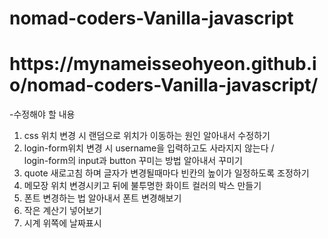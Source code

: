 # nomad-coders-Vanilla-javascript

<h1>https://mynameisseohyeon.github.io/nomad-coders-Vanilla-javascript/</h1>

-수정해야 할 내용 

1. css 위치 변경 시 랜덤으로 위치가 이동하는 원인 알아내서 수정하기<br>
2. login-form위치 변경 시 username을 입력하고도 사라지지 않는다 / </br>
   login-form의 input과 button 꾸미는 방법 알아내서 꾸미기<br>
3. quote 새로고침 하며 글자가 변경될때마다 빈칸의 높이가 일정하도록 조정하기<br>
4. 메모장 위치 변경시키고 뒤에 불투명한 화이트 컬러의 박스 만들기<br>
5. 폰트 변경하는 법 알아내서 폰트 변경해보기<br>
6. 작은 계산기 넣어보기<br>
7. 시계 위쪽에 날짜표시<br>
